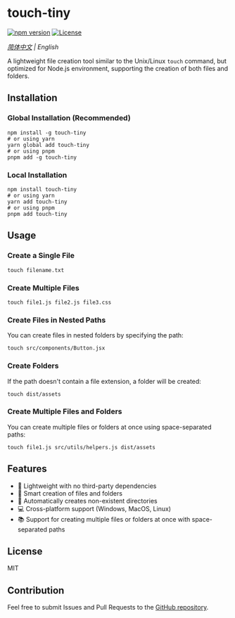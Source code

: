 # touch-tiny

[![npm version](https://img.shields.io/npm/v/touch-tiny.svg)](https://www.npmjs.com/package/touch-tiny)
[![License](https://img.shields.io/npm/l/touch-tiny.svg)](https://github.com/zhswchn/touch-tiny/blob/main/LICENSE)

*[简体中文](./README.md) | English*

A lightweight file creation tool similar to the Unix/Linux `touch` command, but optimized for Node.js environment, supporting the creation of both files and folders.

## Installation

### Global Installation (Recommended)

```shell
npm install -g touch-tiny
# or using yarn
yarn global add touch-tiny
# or using pnpm
pnpm add -g touch-tiny
```

### Local Installation

```shell
npm install touch-tiny
# or using yarn
yarn add touch-tiny
# or using pnpm
pnpm add touch-tiny
```

## Usage

### Create a Single File

```shell
touch filename.txt
```

### Create Multiple Files

```shell
touch file1.js file2.js file3.css
```

### Create Files in Nested Paths

You can create files in nested folders by specifying the path:

```shell
touch src/components/Button.jsx
```

### Create Folders

If the path doesn't contain a file extension, a folder will be created:

```shell
touch dist/assets
```

### Create Multiple Files and Folders

You can create multiple files or folders at once using space-separated paths:

```shell
touch file1.js src/utils/helpers.js dist/assets
```

## Features

- 🚀 Lightweight with no third-party dependencies
- 📁 Smart creation of files and folders
- 🔄 Automatically creates non-existent directories
- 💻 Cross-platform support (Windows, MacOS, Linux)
- 📚 Support for creating multiple files or folders at once with space-separated paths

## License

MIT

## Contribution

Feel free to submit Issues and Pull Requests to the [GitHub repository](https://github.com/zhswchn/touch-tiny).